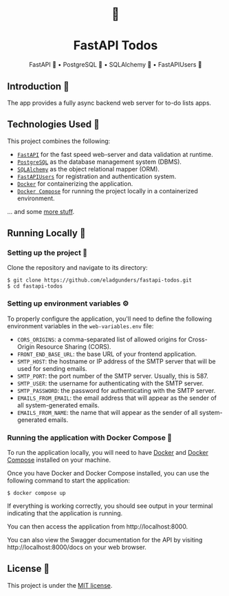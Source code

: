 <div align="center">
    <h1>🚀</h1>
  <h1>FastAPI Todos</h1>
  <p>FastAPI 🚀 • PostgreSQL 🐘 • SQLAlchemy 💠 • FastAPIUsers 👥</p>
</div>

## Introduction 🧚

The app provides a fully async backend web server for to-do lists apps.


## Technologies Used 📱

This project combines the following:

- [`FastAPI`](https://fastapi.tiangolo.com/) for the fast speed web-server and data validation at runtime.
- [`PostgreSQL`](https://www.postgresql.org/) as the database management system (DBMS).
- [`SQLAlchemy`](https://www.sqlalchemy.org/) as the object relational mapper (ORM).
- [`FastAPIUsers`](https://fastapi-users.github.io/fastapi-users/) for registration and authentication system.
- [`Docker`](https://docs.docker.com) for containerizing the application.
- [`Docker Compose`](https://docs.docker.com/compose/) for running the project locally in a containerized environment.

... and some [more stuff](./requirements.txt).

## Running Locally 🏡

### Setting up the project 👷

Clone the repository and navigate to its directory:

    $ git clone https://github.com/eladgunders/fastapi-todos.git
    $ cd fastapi-todos

### Setting up environment variables ⚙️

To properly configure the application, you'll need to define the following environment variables in the ```web-variables.env``` file:

- ```CORS_ORIGINS```: a comma-separated list of allowed origins for Cross-Origin Resource Sharing (CORS).
- ```FRONT_END_BASE_URL```: the base URL of your frontend application.
- ```SMTP_HOST```: the hostname or IP address of the SMTP server that will be used for sending emails.
- ```SMTP_PORT```: the port number of the SMTP server. Usually, this is 587.
- ```SMTP_USER```: the username for authenticating with the SMTP server.
- ```SMTP_PASSWORD```: the password for authenticating with the SMTP server.
- ```EMAILS_FROM_EMAIL```: the email address that will appear as the sender of all system-generated emails.
- ```EMAILS_FROM_NAME```: the name that will appear as the sender of all system-generated emails.

### Running the application with Docker Compose 🐳

To run the application locally, you will need to have [Docker](https://docs.docker.com/get-docker/)
and [Docker Compose](https://docs.docker.com/compose/install/) installed on your machine.

Once you have Docker and Docker Compose installed, you can use the following command to start the application:

    $ docker compose up

If everything is working correctly, you should see output in your terminal indicating
that the application is running.

You can then access the application from http://localhost:8000.

You can also view the Swagger documentation for the API by visiting http://localhost:8000/docs on your web browser.

## License 📜

This project is under the [MIT license](./LICENSE).
